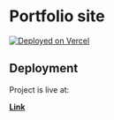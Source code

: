 # Portfolio site


[![Deployed on Vercel](https://img.shields.io/badge/Deployed%20on-Vercel-black?style=for-the-badge&logo=vercel)](https://vercel.com/dineshdhayfule-5542s-projects/v0-one-page-portfolio-website)



## Deployment

Project is live at:

**[Link](https://dinesh-dhayfule-portfolio.vercel.app/)**

